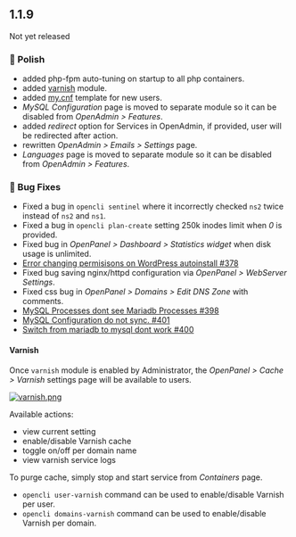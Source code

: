 ## 1.1.9

Not yet released

### 💅 Polish
- added php-fpm auto-tuning on startup to all php containers.
- added [varnish](#varnish) module.
- added [my.cnf](https://github.com/stefanpejcic/openpanel-configuration/blob/main/mysql/user.cnf) template for new users.
- *MySQL Configuration* page is moved to separate module so it can be disabled from *OpenAdmin > Features*.
- added *redirect* option for Services in OpenAdmin, if provided, user will be redirected after action.
- rewritten *OpenAdmin > Emails > Settings* page.
- *Languages* page is moved to separate module so it can be disabled from *OpenAdmin > Features*.

### 🐛 Bug Fixes
- Fixed a bug in `opencli sentinel` where it incorrectly checked `ns2` twice instead of `ns2` and `ns1`.
- Fixed a bug in `opencli plan-create` setting 250k inodes limit when *0* is provided.
- Fixed bug in *OpenPanel > Dashboard > Statistics widget* when disk usage is unlimited.
- [Error changing permisisons on WordPress autoinstall #378](https://github.com/stefanpejcic/OpenPanel/issues/378)
- Fixed bug saving nginx/httpd configuration via *OpenPanel > WebServer Settings*.
- Fixed css bug in *OpenPanel > Domains > Edit DNS Zone* with comments.
- [MySQL Processes dont see Mariadb Processes #398](https://github.com/stefanpejcic/OpenPanel/issues/398)
- [MySQL Configuration do not sync. #401](https://github.com/stefanpejcic/OpenPanel/issues/401)
- [Switch from mariadb to mysql dont work #400](https://github.com/stefanpejcic/OpenPanel/issues/400)

#### Varnish

Once `varnish` module is enabled by Administrator, the *OpenPanel > Cache > Varnish* settings page will be available to users.

[![varnish.png](https://i.postimg.cc/8z975g8v/varnish.png)](https://postimg.cc/FYbrWqHF)

Available actions:

- view current setting
- enable/disable Varnish cache
- toggle on/off per domain name
- view varnish service logs

To purge cache, simply stop and start service from *Containers* page.

- `opencli user-varnish` command can be used to enable/disable Varnish per user.
- `opencli domains-varnish` command can be used to enable/disable Varnish per domain.


